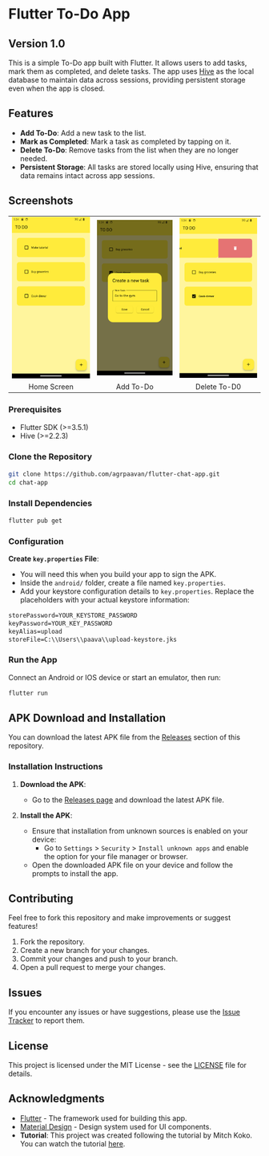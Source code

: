 # Flutter To-Do App

## Version 1.0

This is a simple To-Do app built with Flutter. It allows users to add tasks, mark them as completed, and delete tasks. The app uses [Hive](https://pub.dev/packages/hive) as the local database to maintain data across sessions, providing persistent storage even when the app is closed.

## Features

- **Add To-Do**: Add a new task to the list.
- **Mark as Completed**: Mark a task as completed by tapping on it.
- **Delete To-Do**: Remove tasks from the list when they are no longer needed.
- **Persistent Storage**: All tasks are stored locally using Hive, ensuring that data remains intact across app sessions.

## Screenshots

<table style="border: 0px">
      <tr>
        <td>
          <img
            src="./assets/screenshots/home_page.png"
            alt="Home Screen"
            width="200"
          />
        </td>
        <td>
          <img
            src="./assets/screenshots/new_task.png"
            alt="Add To-Do"
            width="200"
          />
        </td>
        <td>
          <img
            src="./assets/screenshots/delete_task.png"
            alt="Delete To-Do"
            width="200"
          />
        </td>
      </tr>
      <tr style="text-align: center">
        <td>Home Screen</td>
        <td>Add To-Do</td>
        <td>Delete To-D0</td>
      </tr>
    </table>

### Prerequisites

- Flutter SDK (>=3.5.1)
- Hive (>=2.2.3)

### Clone the Repository

```sh
git clone https://github.com/agrpaavan/flutter-chat-app.git
cd chat-app
```

### Install Dependencies

```sh
flutter pub get
```

### Configuration

**Create `key.properties` File**:

- You will need this when you build your app to sign the APK.
- Inside the `android/` folder, create a file named `key.properties`.
- Add your keystore configuration details to `key.properties`. Replace the placeholders with your actual keystore information:

```properties
storePassword=YOUR_KEYSTORE_PASSWORD
keyPassword=YOUR_KEY_PASSWORD
keyAlias=upload
storeFile=C:\\Users\\paava\\upload-keystore.jks
```

### Run the App

Connect an Android or IOS device or start an emulator, then run:

```sh
flutter run
```

## APK Download and Installation

You can download the latest APK file from the [Releases](https://github.com/agrpaavan/flutter-todo-app/releases) section of this repository.

### Installation Instructions

1. **Download the APK**:
   - Go to the [Releases page](https://github.com/agrpaavan/flutter-chat-app/releases) and download the latest APK file.

2. **Install the APK**:
   - Ensure that installation from unknown sources is enabled on your device:
     - Go to `Settings` > `Security` > `Install unknown apps` and enable the option for your file manager or browser.
   - Open the downloaded APK file on your device and follow the prompts to install the app.

## Contributing

Feel free to fork this repository and make improvements or suggest features!

1. Fork the repository.
2. Create a new branch for your changes.
3. Commit your changes and push to your branch.
4. Open a pull request to merge your changes.

## Issues

If you encounter any issues or have suggestions, please use the [Issue Tracker](https://github.com/agrpaavan/flutter-todo-app/issues) to report them.

## License

This project is licensed under the MIT License - see the [LICENSE](https://github.com/AgrPaavan/flutter-todo-app/blob/main/LICENSE) file for details.

## Acknowledgments

- [Flutter](https://flutter.dev/) - The framework used for building this app.
- [Material Design](https://material.io/design) - Design system used for UI components.
- **Tutorial**: This project was created following the tutorial by Mitch Koko. You can watch the tutorial [here](https://www.youtube.com/watch?v=mMgr47QBZWA).
